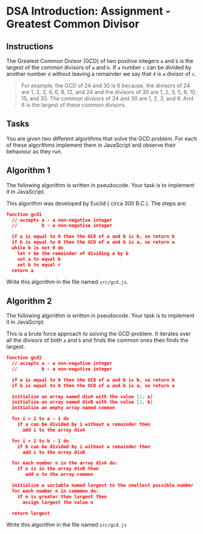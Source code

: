 # DSA Introduction: Assignment - Greatest Common Divisor

## <b>Instructions</b>

The Greatest Common Divisor (GCD) of two positive integers `a` and `b` is the largest of the common divisors of `a` and `b`. If `a` number `c` can be divided by another number `d` without leaving a remainder we say that `d` is `a` divisor of `c`.

> For example, the GCD of 24 and 30 is 6 because, the divisors of 24 are 1, 2, 3, 4, 6, 8, 12, and 24 and the divisors of 30 are 1, 2, 3, 5, 6, 10, 15, and 30.
> The common divisors of 24 and 30 are 1, 2, 3, and 6. And 6 is the largest of these common divisors.

## <b>Tasks</b>

You are given two different algorithms that solve the GCD problem. For each of these algorithms implement them in JavaScript and observe their behaviour as they run.

## <b>Algorithm 1</b>

The following algorithm is written in pseudocode. Your task is to implement it in JavaScript.

This algorithm was developed by Euclid ( circa 300 B.C.). The steps are:

```json
function gcd1
  // accepts a - a non-negative integer
  //         b - a non-negative integer

  if a is equal to 0 then the GCD of a and b is b, so return b
  if b is equal to 0 then the GCD of a and b is a, so return a
  while b is not 0 do
    let r be the remainder of dividing a by b
    set a to equal b
    set b to equal r
  return a
```

Write this algorithm in the file named `src/gcd.js`.

## <b>Algorithm 2</b>

The following algorithm is written in pseudocode. Your task is to implement it in JavaScript.

This is a brute force approach to solving the GCD problem. It iterates over all the divisors of both `a` and `b` and finds the common ones then finds the largest.

```json
function gcd2
  // accepts a - a non-negative integer
  //         b - a non-negative integer

  if a is equal to 0 then the GCD of a and b is b, so return b
  if b is equal to 0 then the GCD of a and b is a, so return a

  initialize an array named divA with the value [1, a]
  initialize an array named divB with the value [1, b]
  initialize an empty array named common

  for i = 2 to a - 1 do
    if a can be divided by i without a remainder then
      add i to the array divA

  for i = 2 to b - 1 do
    if b can be divided by i without a remainder then
      add i to the array divB

  for each number n in the array divA do:
    if n is in the array divB then
       add n to the array common

  initialize a variable named largest to the smallest possible number
  for each number n in commmon do:
    if n is greater than largest then
      assign largest the value n

  return largest
```

Write this algorithm in the file named `src/gcd.js`
